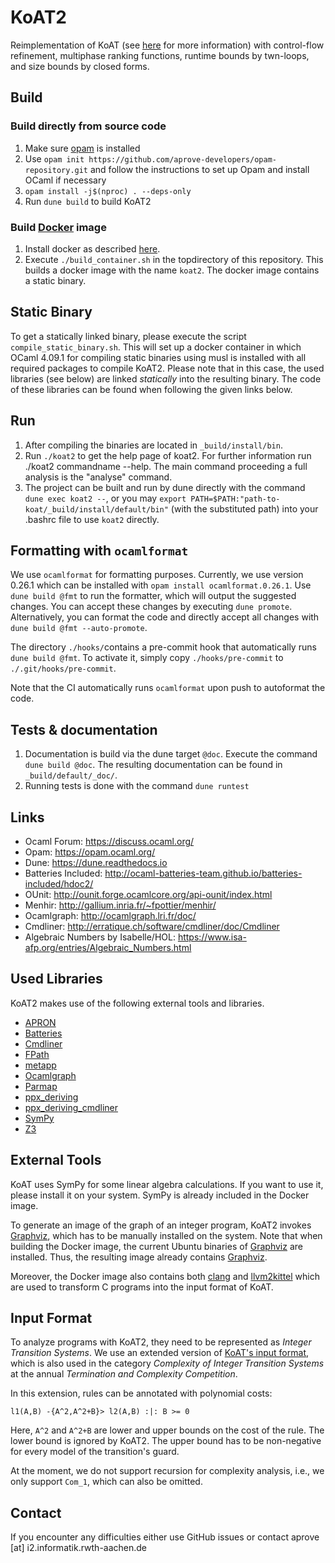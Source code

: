 # KoAT2
Reimplementation of KoAT (see [here](https://koat.verify.rwth-aachen.de/) for more information) with control-flow refinement, multiphase ranking functions, runtime bounds by twn-loops, and size bounds by closed forms.

## Build

### Build directly from source code

1. Make sure [opam](https://opam.ocaml.org/) is installed
2. Use `opam init https://github.com/aprove-developers/opam-repository.git` and follow the instructions to set up Opam and install OCaml if necessary
3. `opam install -j$(nproc) . --deps-only`
4. Run `dune build` to build KoAT2

### Build [Docker](https://www.docker.com/) image

1. Install docker as described [here](https://docs.docker.com/engine/install/).
2. Execute `./build_container.sh` in the topdirectory of this repository. This builds a docker image with the name `koat2`. The docker image contains a static binary.

## Static Binary

To get a statically linked binary, please execute the script `compile_static_binary.sh`.
This will set up a docker container in which OCaml 4.09.1 for compiling static binaries using musl is installed with all required packages to compile KoAT2.
Please note that in this case, the used libraries (see below) are linked _statically_ into the resulting binary.
The code of these libraries can be found when following the given links below.

## Run

1. After compiling the binaries are located in `_build/install/bin`.
2. Run `./koat2` to get the help page of koat2.
  For further information run ./koat2 commandname --help.
  The main command proceeding a full analysis is the "analyse" command.
3. The project can be built and run by dune directly with the command `dune exec koat2 --`, or you may `export PATH=$PATH:"path-to-koat/_build/install/default/bin"` (with the substituted path) into your .bashrc file to use `koat2` directly.

## Formatting with `ocamlformat`
We use `ocamlformat` for formatting purposes.
Currently, we use version 0.26.1 which can be installed with `opam install ocamlformat.0.26.1`.
Use `dune build @fmt` to run the formatter, which will output the suggested changes.
You can accept these changes by executing `dune promote`.
Alternatively, you can format the code and directly accept all changes with `dune build @fmt --auto-promote`.

The directory `./hooks/`contains a pre-commit hook that automatically runs `dune build @fmt`.
To activate it, simply copy `./hooks/pre-commit` to `./.git/hooks/pre-commit`.

Note that the CI automatically runs `ocamlformat` upon push to autoformat the code.

## Tests & documentation

1. Documentation is build via the dune target `@doc`. Execute the command `dune build @doc`. The resulting documentation can be found in `_build/default/_doc/`.
2. Running tests is done with the command `dune runtest`

## Links

- Ocaml Forum: https://discuss.ocaml.org/
- Opam: https://opam.ocaml.org/
- Dune: https://dune.readthedocs.io
- Batteries Included: http://ocaml-batteries-team.github.io/batteries-included/hdoc2/
- OUnit: http://ounit.forge.ocamlcore.org/api-ounit/index.html
- Menhir: http://gallium.inria.fr/~fpottier/menhir/
- Ocamlgraph: http://ocamlgraph.lri.fr/doc/
- Cmdliner: http://erratique.ch/software/cmdliner/doc/Cmdliner
- Algebraic Numbers by Isabelle/HOL: https://www.isa-afp.org/entries/Algebraic_Numbers.html

## Used Libraries
KoAT2 makes use of the following external tools and libraries.

- [APRON](<https://antoinemine.github.io/Apron/doc/>)
- [Batteries](<http://ocaml-batteries-team.github.io/batteries-included/hdoc2/>)
- [Cmdliner](<http://erratique.ch/software/cmdliner/doc/Cmdliner>)
- [FPath](<https://erratique.ch/software/fpath>)
- [metapp](<https://github.com/thierry-martinez/metapp>)
- [Ocamlgraph](<http://ocamlgraph.lri.fr/doc/>)
- [Parmap](<https://github.com/rdicosmo/parmap>)
- [ppx_deriving](<https://github.com/ocaml-ppx/ppx_deriving>)
- [ppx_deriving_cmdliner](<https://github.com/hammerlab/ppx_deriving_cmdliner>)
- [SymPy](https://www.sympy.org/en/index.html)
- [Z3](https://github.com/Z3Prover/z3)

## External Tools
KoAT uses SymPy for some linear algebra calculations. If you want to use it, please install it on your system. SymPy is already included in the Docker image.

To generate an image of the graph of an integer program, KoAT2 invokes [Graphviz](https://graphviz.org/), which has to be manually installed on the system.
Note that when building the Docker image, the current Ubuntu binaries of [Graphviz](https://graphviz.org/) are installed.
Thus, the resulting image already contains [Graphviz](https://graphviz.org/).

Moreover, the Docker image also contains both [clang](https://clang.llvm.org/) and [llvm2kittel](https://github.com/s-falke/llvm2kittel) which are used to transform C programs into the input format of KoAT.

## Input Format

To analyze programs with KoAT2, they need to be represented as *Integer Transition Systems*.
We use an extended version of [KoAT's input format](https://koat.verify.rwth-aachen.de/getting_started/input_format/), which is also used in the category *Complexity of Integer Transition Systems* at the annual *Termination and Complexity Competition*.

In this extension, rules can be annotated with polynomial costs:

```
l1(A,B) -{A^2,A^2+B}> l2(A,B) :|: B >= 0
```
Here, `A^2` and `A^2+B` are lower and upper bounds on the cost of the rule.
The lower bound is ignored by KoAT2.
The upper bound has to be non-negative for every model of the transition's guard.

At the moment, we do not support recursion for complexity analysis, i.e., we only support `Com_1`, which can also be omitted.

## Contact
If you encounter any difficulties either use GitHub issues or contact aprove [at] i2.informatik.rwth-aachen.de
